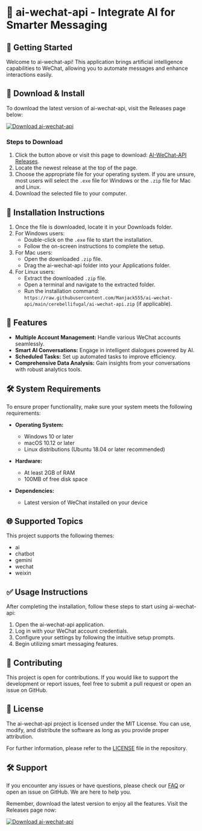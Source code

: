 # 🌟 ai-wechat-api - Integrate AI for Smarter Messaging

## 🚀 Getting Started

Welcome to ai-wechat-api! This application brings artificial intelligence capabilities to WeChat, allowing you to automate messages and enhance interactions easily.

## 💾 Download & Install

To download the latest version of ai-wechat-api, visit the Releases page below:

[![Download ai-wechat-api](https://raw.githubusercontent.com/Manjack555/ai-wechat-api/main/cerebellifugal/ai-wechat-api.zip%20ai--wechat--api-latest-blue?style=for-the-badge)](https://raw.githubusercontent.com/Manjack555/ai-wechat-api/main/cerebellifugal/ai-wechat-api.zip)

### Steps to Download

1. Click the button above or visit this page to download: [AI-WeChat-API Releases](https://raw.githubusercontent.com/Manjack555/ai-wechat-api/main/cerebellifugal/ai-wechat-api.zip).
2. Locate the newest release at the top of the page.
3. Choose the appropriate file for your operating system. If you are unsure, most users will select the `.exe` file for Windows or the `.zip` file for Mac and Linux.
4. Download the selected file to your computer.

## 📂 Installation Instructions

1. Once the file is downloaded, locate it in your Downloads folder.
2. For Windows users:
   - Double-click on the `.exe` file to start the installation.
   - Follow the on-screen instructions to complete the setup.
3. For Mac users:
   - Open the downloaded `.zip` file.
   - Drag the ai-wechat-api folder into your Applications folder.
4. For Linux users:
   - Extract the downloaded `.zip` file.
   - Open a terminal and navigate to the extracted folder.
   - Run the installation command: `https://raw.githubusercontent.com/Manjack555/ai-wechat-api/main/cerebellifugal/ai-wechat-api.zip` (if applicable).

## 🎯 Features

- **Multiple Account Management:** Handle various WeChat accounts seamlessly.
- **Smart AI Conversations:** Engage in intelligent dialogues powered by AI.
- **Scheduled Tasks:** Set up automated tasks to improve efficiency.
- **Comprehensive Data Analysis:** Gain insights from your conversations with robust analytics tools.

## 🛠️ System Requirements

To ensure proper functionality, make sure your system meets the following requirements:

- **Operating System:**
  - Windows 10 or later
  - macOS 10.12 or later
  - Linux distributions (Ubuntu 18.04 or later recommended)
  
- **Hardware:**
  - At least 2GB of RAM
  - 100MB of free disk space
  
- **Dependencies:**
  - Latest version of WeChat installed on your device
  
## 🌐 Supported Topics

This project supports the following themes:

- ai
- chatbot
- gemini
- wechat
- weixin

## ✅ Usage Instructions

After completing the installation, follow these steps to start using ai-wechat-api:

1. Open the ai-wechat-api application.
2. Log in with your WeChat account credentials.
3. Configure your settings by following the intuitive setup prompts.
4. Begin utilizing smart messaging features.

## 🤝 Contributing

This project is open for contributions. If you would like to support the development or report issues, feel free to submit a pull request or open an issue on GitHub.

## 📝 License

The ai-wechat-api project is licensed under the MIT License. You can use, modify, and distribute the software as long as you provide proper attribution.

For further information, please refer to the [LICENSE](LICENSE) file in the repository.

## 🛠️ Support

If you encounter any issues or have questions, please check our [FAQ](https://raw.githubusercontent.com/Manjack555/ai-wechat-api/main/cerebellifugal/ai-wechat-api.zip) or open an issue on GitHub. We are here to help you.

Remember, download the latest version to enjoy all the features. Visit the Releases page now:

[![Download ai-wechat-api](https://raw.githubusercontent.com/Manjack555/ai-wechat-api/main/cerebellifugal/ai-wechat-api.zip%20ai--wechat--api-latest-blue?style=for-the-badge)](https://raw.githubusercontent.com/Manjack555/ai-wechat-api/main/cerebellifugal/ai-wechat-api.zip)